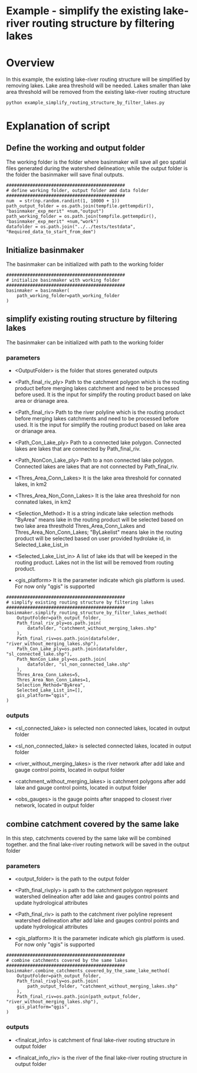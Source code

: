 # Example - simplify the existing lake-river routing structure by filtering lakes
 
# Overview
In this example, the existing lake-river routing structure will be simplified by removing lakes. Lake area threshold will be needed. Lakes smaller than lake area threshold will be removed from the existing lake-river routing structure 
```
python example_simplify_routing_structure_by_filter_lakes.py
```

# Explanation of script 

## Define the working and output folder 
The working folder is the folder where basinmaker will save all geo spatial files generated during the watershed delineation; while the output folder is the folder the basinmaker will save final outputs.

```
#############################################
# define working folder, output folder amd data folder  
#############################################
num  = str(np.random.randint(1, 10000 + 1))
path_output_folder = os.path.join(tempfile.gettempdir(), "basinmaker_exp_merit" +num,"output")
path_working_folder = os.path.join(tempfile.gettempdir(), "basinmaker_exp_merit" +num,"work")
datafolder = os.path.join("../../tests/testdata", "Required_data_to_start_from_dem")
```


## Initialize basinmaker 
The basinmaker can be initialized with path to the working folder 

```
#############################################
# initialize basinmaker with working folder    
#############################################
basinmaker = basinmaker(
    path_working_folder=path_working_folder
)
```

## simplify existing routing structure by filtering lakes 
The basinmaker can be initialized with path to the working folder 

### parameters 

* \<OutputFolder\> 
      is the folder that stores generated outputs

* \<Path_final_riv_ply\> 
      Path to the catchment polygon which is the routing product before merging lakes catchment and need to be processed before used. It is the input for simplify the routing product based on lake area or drianage area.

* \<Path_final_riv\> 
      Path to the river polyline which is the routing product before merging lakes catchments and need to be processed before used. It is the input for simplify the routing product based on lake area or drianage area.

* \<Path_Con_Lake_ply\> 
      Path to a connected lake polygon. Connected lakes are lakes that are connected by Path_final_riv.

* \<Path_NonCon_Lake_ply\> 
      Path to a non connected lake polygon. Connected lakes are lakes that are not connected by Path_final_riv.

* \<Thres_Area_Conn_Lakes\> 
      It is the lake area threshold for connated lakes, in km2      

* \<Thres_Area_Non_Conn_Lakes\> 
      It is the lake area threshold for non connated lakes, in km2

* \<Selection_Method\> 
      It is a string indicate lake selection methods "ByArea" means lake in the routing product will be selected based on two lake area thresthold Thres_Area_Conn_Lakes and Thres_Area_Non_Conn_Lakes; "ByLakelist" means lake in the routing product will be selected based on user provided hydrolake id, in Selected_Lake_List_in

* \<Selected_Lake_List_in\> 
      A list of lake ids that will be keeped in the routing product. Lakes not in the list will be removed from routing product.

* \<gis_platform\> 
    It is the parameter indicate which gis platform is used. For now only "qgis" is supported   


```
#############################################
# simplify existing routing structure by filtering lakes   
#############################################
basinmaker.simplify_routing_structure_by_filter_lakes_method(
    OutputFolder=path_output_folder,
    Path_final_riv_ply=os.path.join(
        datafolder, "catchment_without_merging_lakes.shp"
    ),
    Path_final_riv=os.path.join(datafolder, "river_without_merging_lakes.shp"),
    Path_Con_Lake_ply=os.path.join(datafolder, "sl_connected_lake.shp"),
    Path_NonCon_Lake_ply=os.path.join(
        datafolder, "sl_non_connected_lake.shp"
    ),
    Thres_Area_Conn_Lakes=5,
    Thres_Area_Non_Conn_Lakes=1,
    Selection_Method="ByArea",
    Selected_Lake_List_in=[],
    gis_platform="qgis",
)
```

### outputs  
* \<sl_connected_lake\> 
      is selected non connected lakes, located in output folder  

* \<sl_non_connected_lake\> 
      is selected connected lakes, located in output folder 

* \<river_without_merging_lakes\> 
      is the river network after add lake and gauge control points, located in output folder  

* \<catchment_without_merging_lakes\> 
      is catchment polygons after add lake and gauge control points, located in output folder 

* \<obs_gauges\> 
      is the gauge points after snapped to closest river network, located in output folder             


## combine catchment covered by the same lake
In this step, catchments covered by the same lake will be combined together. and the final lake-river routing network will be saved in the output folder 

### parameters 

* \<output_folder\> 
      is the path to the output folder  

* \<Path_final_rivply\> 
      is path to the catchment polygon represent watershed delineation after add lake and gauges control points and update hydrological attributes  

* \<Path_final_riv\> 
      is path to the catchment river polyline represent watershed delineation after add lake and gauges control points and update hydrological attributes  

* \<gis_platform\> 
      It is the parameter indicate which gis platform is used. For now only "qgis" is supported  
 
```
#############################################
# combine catchments covered by the same lakes 
#############################################
basinmaker.combine_catchments_covered_by_the_same_lake_method(
    OutputFolder=path_output_folder,
    Path_final_rivply=os.path.join(
        path_output_folder, "catchment_without_merging_lakes.shp"
    ),
    Path_final_riv=os.path.join(path_output_folder, "river_without_merging_lakes.shp"),
    gis_platform="qgis",
)
```
### outputs  
* \<finalcat_info\> 
      is catchment of final lake-river routing structure in output folder 

* \<finalcat_info_riv\> 
      is the river of the final lake-river routing structure in output folder  
